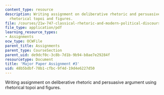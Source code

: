 ```yaml
---
content_type: resource
description: Writing assignment on deliberative rhetoric and persuasive argument using
  rhetorical topoi and figures.
file: /courses/21w-747-classical-rhetoric-and-modern-political-discourse-fall-2009/48b5bdbf78b1cfbc9f4d19d4e6227d50_MIT21W_747_01F09_assn05.pdf
file_type: application/pdf
learning_resource_types:
- Assignments
ocw_type: OCWFile
parent_title: Assignments
parent_type: CourseSection
parent_uid: de9dcf0c-3c8b-7d1b-9b94-b8ae7e29284f
resourcetype: Document
title: 'Major Paper Assignment #3'
uid: 48b5bdbf-78b1-cfbc-9f4d-19d4e6227d50
---
```

Writing assignment on deliberative rhetoric and persuasive argument using rhetorical topoi and figures.

